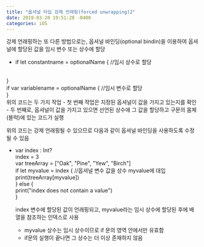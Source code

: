 ```yaml
---
title: "옵셔널 타입 강제 언래핑(forced unwrapping)2"
date: 2019-03-20 19:51:28 -0400
categories: iOS
---
```

강제 언래핑하는 또 다른 방법으로는, 옵셔널 바인딩(optional bindin)을 이용하여 옵셔널에 할당된
값을 임시 변수 또는 상수에 할당
- if let constantname = optionalName { //임시 상수로 할당
<br>
}
<br>
if var variablename = optionalName { //임시 변수로 할당
<br>
}
<br>
위의 코드는 두 가지 작업
- 첫 번째 작업은 지정된 옵셔널이 값을 가지고 있는지를 확인
- 두 번째로, 옵셔널이 값을 가지고 있으면 선언된 상수에 그 값을 할당하고 구문의 몸체(블럭)에 있는 코드가 실행

위의 코드는 강제 언래핑될 수 있으므로 다음과 같이 옵셔널 바인딩을 사용하도록 수정될 수 있음
- var index : Int?
  <br>
  index = 3
  <br>
  var treeArray = ["Oak", "Pine", "Yew", "Birch"]
  <br>
  if let myvalue = index { //옵셔널 변수 값을 상수 myvalue에 대입
  <br>
    print(treeArray[myvalue])
  <br>
  } else {
    <br>
    print("index does not contain a value")
  <br>
  }
  
  index 변수에 할당된 값이 언래핑되고, myvalue라는 임시 상수에 할당된 후에 배열을 참조하는 인덱스로 사용
  - myvalue 상수는 임시 상수이므로 if 문의 영역 안에서만 유효함
  - if문의 실행이 끝나면 그 상수는 더 이상 존재하지 않음
